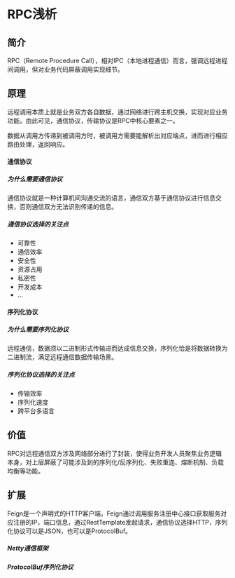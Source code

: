 # RPC浅析

## 简介

RPC（Remote Procedure Call），相对IPC（本地进程通信）而言，强调远程进程间调用，但对业务代码屏蔽调用实现细节。

## 原理

远程调用本质上就是业务双方各自数据，通过网络进行跨主机交换，实现对应业务功能。由此可见，通信协议，传输协议是RPC中核心要素之一。

数据从调用方传递到被调用方时，被调用方需要能解析出对应端点，进而进行相应路由处理，返回响应。

#### 通信协议

##### 为什么需要通信协议

通信协议就是一种计算机间沟通交流的语言，通信双方基于通信协议进行信息交换，否则通信双方无法识别传递的信息。

##### 通信协议选择的关注点

- 可靠性
- 通信效率
- 安全性
- 资源占用
- 私密性
- 开发成本
- ...

#### 序列化协议

##### 为什么需要序列化协议

远程通信，数据须以二进制形式传输进而达成信息交换，序列化恰是将数据转换为二进制流，满足远程通信数据传输场景。

##### 序列化协议选择的关注点

- 传输效率
- 序列化速度
- 跨平台多语言

## 价值

RPC对远程通信双方涉及网络部分进行了封装，使得业务开发人员聚焦业务逻辑本身，对上层屏蔽了可能涉及到的序列化/反序列化、失败重连、熔断机制、负载均衡等功能。

## 扩展

Feign是一个声明式的HTTP客户端，Feign通过调用服务注册中心接口获取服务对应注册的IP，端口信息，通过RestTemplate发起请求，通信协议选择HTTP，序列化协议可以是JSON，也可以是ProtocolBuf。

##### Netty通信框架

##### ProtocolBuf序列化协议
